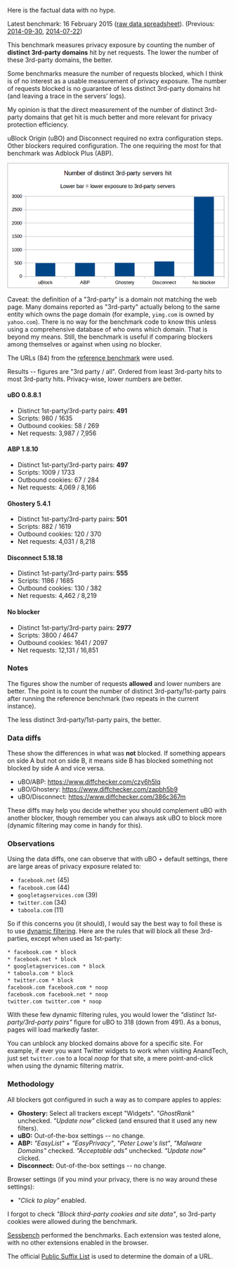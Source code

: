 Here is the factual data with no hype.

Latest benchmark: 16 February 2015 ([raw data spreadsheet](https://github.com/gorhill/uBlock/blob/6c046ed95cd02d023453c66f766159f6410ae7f7/doc/benchmarks/privex-201502-16.ods)). (Previous: [2014-09-30](https://github.com/gorhill/uBlock/blob/6c046ed95cd02d023453c66f766159f6410ae7f7/doc/benchmarks/privex-201409-30.ods), [2014-07-22](https://github.com/gorhill/uBlock/blob/6c046ed95cd02d023453c66f766159f6410ae7f7/doc/benchmarks/privex-201407-22.ods))

This benchmark measures privacy exposure by counting the number of **distinct 3rd-party domains** hit by net requests. The lower the number of these 3rd-party domains, the better.

Some benchmarks measure the number of requests blocked, which I think is of no interest as a usable measurement of privacy exposure. The number of requests blocked is no guarantee of less distinct 3rd-party domains hit (and leaving a trace in the servers' logs).

My opinion is that the direct measurement of the number of distinct 3rd-party domains that get hit is much better and more relevant for privacy protection efficiency.

uBlock Origin (uBO) and Disconnect required no extra configuration steps. Other blockers required configuration. The one requiring the most for that benchmark was Adblock Plus (ABP).

![Privacy benchmark graph](https://raw.githubusercontent.com/gorhill/uBlock/6c046ed95cd02d023453c66f766159f6410ae7f7/doc/benchmarks/privex-201502-16.png)

Caveat: the definition of a "3rd-party" is a domain not matching the web page. Many domains reported as "3rd-party" actually belong to the same entity which owns the page domain (for example, `yimg.com` is owned by `yahoo.com`). There is no way for the benchmark code to know this unless using a comprehensive database of who owns which domain. That is beyond my means. Still, the benchmark is useful if comparing blockers among themselves or against when using no blocker.

The URLs (84) from the [reference benchmark](./Reference-benchmark) were used.

Results -- figures are "3rd party / all". Ordered from least 3rd-party hits to most 3rd-party hits. Privacy-wise, lower numbers are better.

#### uBO 0.8.8.1

- Distinct 1st-party/3rd-party pairs: **491**
- Scripts: 980 / 1635
- Outbound cookies: 58 / 269
- Net requests: 3,987 / 7,956

#### ABP 1.8.10

- Distinct 1st-party/3rd-party pairs: **497**
- Scripts: 1009 / 1733
- Outbound cookies: 67 / 284
- Net requests: 4,069 / 8,166

#### Ghostery 5.4.1

- Distinct 1st-party/3rd-party pairs: **501**
- Scripts: 882 / 1619
- Outbound cookies: 120 / 370
- Net requests: 4,031 / 8,218

#### Disconnect 5.18.18

- Distinct 1st-party/3rd-party pairs: **555**
- Scripts: 1186 / 1685
- Outbound cookies: 130 / 382
- Net requests: 4,462 / 8,219

#### No blocker

- Distinct 1st-party/3rd-party pairs: **2977**
- Scripts: 3800 / 4647
- Outbound cookies: 1641 / 2097
- Net requests: 12,131 / 16,851

### Notes

The figures show the number of requests **allowed** and lower numbers are better. The point is to count the number of distinct 3rd-party/1st-party pairs after running the reference benchmark (two repeats in the current instance).

The less distinct 3rd-party/1st-party pairs, the better.

### Data diffs

These show the differences in what was **not** blocked. If something appears on side A but not on side B, it means side B has blocked something not blocked by side A and vice versa.

- uBO/ABP: https://www.diffchecker.com/czy6h5lq
- uBO/Ghostery: https://www.diffchecker.com/zapbh5b9
- uBO/Disconnect: https://www.diffchecker.com/386c367m

These diffs may help you decide whether you should complement uBO with another blocker, though remember you can always ask uBO to block more (dynamic filtering may come in handy for this).

### Observations

Using the data diffs, one can observe that with uBO + default settings, there are large areas of privacy exposure related to:

- `facebook.net` (45)
- `facebook.com` (44)
- `googletagservices.com` (39)
- `twitter.com` (34)
- `taboola.com` (11)

So if this concerns you (it should), I would say the best way to foil these is to use [dynamic filtering](./Dynamic-filtering). Here are the rules that will block all these 3rd-parties, except when used as 1st-party:

    * facebook.com * block
    * facebook.net * block
    * googletagservices.com * block
    * taboola.com * block
    * twitter.com * block
    facebook.com facebook.com * noop
    facebook.com facebook.net * noop
    twitter.com twitter.com * noop

With these few dynamic filtering rules, you would lower the _"distinct 1st-party/3rd-party pairs"_ figure for uBO to 318 (down from 491). As a bonus, pages will load markedly faster.

You can unblock any blocked domains above for a specific site. For example, if ever you want Twitter widgets to work when visiting AnandTech, just set `twitter.com` to a local _noop_ for that site, a mere point-and-click when using the dynamic filtering matrix.

### Methodology

All blockers got configured in such a way as to compare apples to apples:

- **Ghostery:** Select all trackers except "Widgets". _"GhostRank"_ unchecked. _"Update now"_ clicked (and ensured that it used any new filters).
- **uBO:** Out-of-the-box settings -- no change.
- **ABP:** _"EasyList"_ + _"EasyPrivacy"_, _"Peter Lowe's list"_, _"Malware Domains"_ checked. _"Acceptable ads"_ unchecked. _"Update now"_ clicked.
- **Disconnect:** Out-of-the-box settings -- no change.

Browser settings (if you mind your privacy, there is no way around these settings):
- _"Click to play"_ enabled.

I forgot to check _"Block third-party cookies and site data"_, so 3rd-party cookies were allowed during the benchmark.

[Sessbench](https://github.com/gorhill/sessbench) performed the benchmarks. Each extension was tested alone, with no other extensions enabled in the browser.

The official [Public Suffix List](https://publicsuffix.org/list/) is used to determine the domain of a URL.
